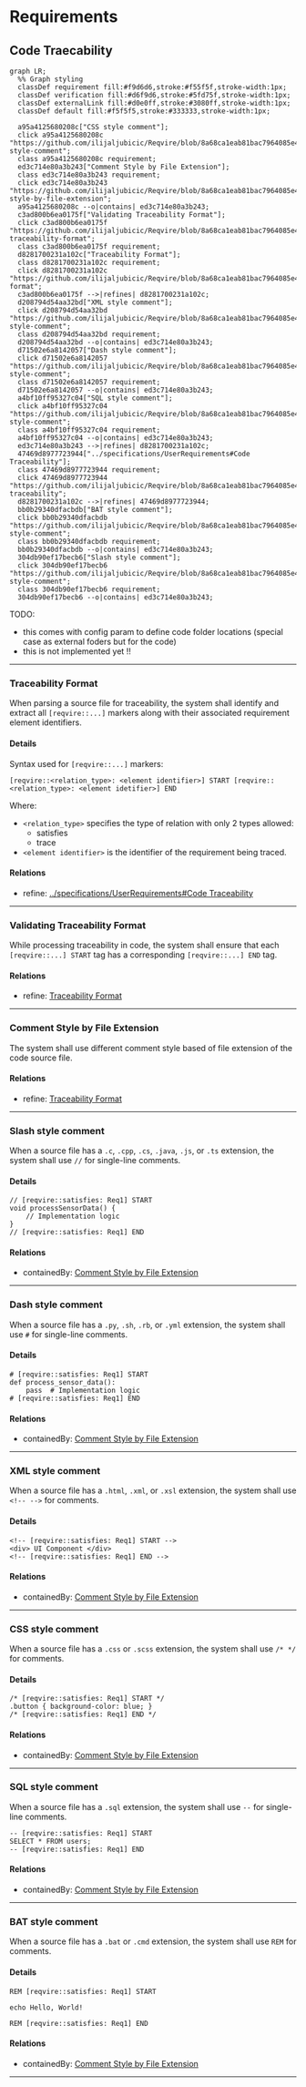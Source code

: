 # Requirements

## Code Traecability
```mermaid
graph LR;
  %% Graph styling
  classDef requirement fill:#f9d6d6,stroke:#f55f5f,stroke-width:1px;
  classDef verification fill:#d6f9d6,stroke:#5fd75f,stroke-width:1px;
  classDef externalLink fill:#d0e0ff,stroke:#3080ff,stroke-width:1px;
  classDef default fill:#f5f5f5,stroke:#333333,stroke-width:1px;

  a95a4125680208c["CSS style comment"];
  click a95a4125680208c "https://github.com/ilijaljubicic/Reqvire/blob/8a68ca1eab81bac7964085e47777a0a92447c6a5/specifications/CodeTraecabilityRequirements.md#css-style-comment";
  class a95a4125680208c requirement;
  ed3c714e80a3b243["Comment Style by File Extension"];
  class ed3c714e80a3b243 requirement;
  click ed3c714e80a3b243 "https://github.com/ilijaljubicic/Reqvire/blob/8a68ca1eab81bac7964085e47777a0a92447c6a5/specifications/CodeTraecabilityRequirements.md#comment-style-by-file-extension";
  a95a4125680208c --o|contains| ed3c714e80a3b243;
  c3ad800b6ea0175f["Validating Traceability Format"];
  click c3ad800b6ea0175f "https://github.com/ilijaljubicic/Reqvire/blob/8a68ca1eab81bac7964085e47777a0a92447c6a5/specifications/CodeTraecabilityRequirements.md#validating-traceability-format";
  class c3ad800b6ea0175f requirement;
  d8281700231a102c["Traceability Format"];
  class d8281700231a102c requirement;
  click d8281700231a102c "https://github.com/ilijaljubicic/Reqvire/blob/8a68ca1eab81bac7964085e47777a0a92447c6a5/specifications/CodeTraecabilityRequirements.md#traceability-format";
  c3ad800b6ea0175f -->|refines| d8281700231a102c;
  d208794d54aa32bd["XML style comment"];
  click d208794d54aa32bd "https://github.com/ilijaljubicic/Reqvire/blob/8a68ca1eab81bac7964085e47777a0a92447c6a5/specifications/CodeTraecabilityRequirements.md#xml-style-comment";
  class d208794d54aa32bd requirement;
  d208794d54aa32bd --o|contains| ed3c714e80a3b243;
  d71502e6a8142057["Dash style comment"];
  click d71502e6a8142057 "https://github.com/ilijaljubicic/Reqvire/blob/8a68ca1eab81bac7964085e47777a0a92447c6a5/specifications/CodeTraecabilityRequirements.md#dash-style-comment";
  class d71502e6a8142057 requirement;
  d71502e6a8142057 --o|contains| ed3c714e80a3b243;
  a4bf10ff95327c04["SQL style comment"];
  click a4bf10ff95327c04 "https://github.com/ilijaljubicic/Reqvire/blob/8a68ca1eab81bac7964085e47777a0a92447c6a5/specifications/CodeTraecabilityRequirements.md#sql-style-comment";
  class a4bf10ff95327c04 requirement;
  a4bf10ff95327c04 --o|contains| ed3c714e80a3b243;
  ed3c714e80a3b243 -->|refines| d8281700231a102c;
  47469d8977723944["../specifications/UserRequirements#Code Traceability"];
  class 47469d8977723944 requirement;
  click 47469d8977723944 "https://github.com/ilijaljubicic/Reqvire/blob/8a68ca1eab81bac7964085e47777a0a92447c6a5/specifications/UserRequirements.md#code-traceability";
  d8281700231a102c -->|refines| 47469d8977723944;
  bb0b29340dfacbdb["BAT style comment"];
  click bb0b29340dfacbdb "https://github.com/ilijaljubicic/Reqvire/blob/8a68ca1eab81bac7964085e47777a0a92447c6a5/specifications/CodeTraecabilityRequirements.md#bat-style-comment";
  class bb0b29340dfacbdb requirement;
  bb0b29340dfacbdb --o|contains| ed3c714e80a3b243;
  304db90ef17becb6["Slash style comment"];
  click 304db90ef17becb6 "https://github.com/ilijaljubicic/Reqvire/blob/8a68ca1eab81bac7964085e47777a0a92447c6a5/specifications/CodeTraecabilityRequirements.md#slash-style-comment";
  class 304db90ef17becb6 requirement;
  304db90ef17becb6 --o|contains| ed3c714e80a3b243;
```
TODO:
 * this comes with config param to define code folder locations (special case as external foders but for the code) 
 * this is not implemented yet !!

---

### Traceability Format

When parsing a source file for traceability, the system shall identify and extract all `[reqvire::...]` markers along with their associated requirement element identifiers.

#### Details

Syntax used for `[reqvire::...]` markers:

```
[reqvire::<relation_type>: <element identifier>] START [reqvire::<relation_type>: <element idetifier>] END

```

Where:
- `<relation_type>` specifies the type of relation with only 2 types allowed:
  * satisfies
  * trace
- `<element identifier>` is the identifier of the requirement being traced.

#### Relations
  * refine: [../specifications/UserRequirements#Code Traceability](../specifications/UserRequirements.md#code-traceability)

---

### Validating Traceability Format


While processing traceability in code, the system shall ensure that each `[reqvire::...] START` tag has a corresponding `[reqvire::...] END` tag.

#### Relations
  * refine: [Traceability Format](#traceability-format)

---

### Comment Style by File Extension




The system shall use different comment style based of file extension of the code source file.

#### Relations
  * refine: [Traceability Format](#traceability-format)

---

### Slash style comment

When a source file has a `.c`, `.cpp`, `.cs`, `.java`, `.js`, or `.ts` extension, the system shall use `//` for single-line comments.

#### Details

```
// [reqvire::satisfies: Req1] START
void processSensorData() {
    // Implementation logic
}
// [reqvire::satisfies: Req1] END
```

#### Relations
  * containedBy: [Comment Style by File Extension](#comment-style-by-file-extension)

---

### Dash style comment

When a source file has a `.py`, `.sh`, `.rb`, or `.yml` extension, the system shall use `#` for single-line comments.

#### Details

```
# [reqvire::satisfies: Req1] START
def process_sensor_data():
    pass  # Implementation logic
# [reqvire::satisfies: Req1] END
```

#### Relations
  * containedBy: [Comment Style by File Extension](#comment-style-by-file-extension)

---

### XML style comment

When a source file has a `.html`, `.xml`, or `.xsl` extension, the system shall use `<!-- -->` for comments.

#### Details

```
<!-- [reqvire::satisfies: Req1] START -->
<div> UI Component </div>
<!-- [reqvire::satisfies: Req1] END -->

```

#### Relations
  * containedBy: [Comment Style by File Extension](#comment-style-by-file-extension)

---

### CSS style comment

When a source file has a `.css` or `.scss` extension, the system shall use `/* */` for comments.

#### Details

```
/* [reqvire::satisfies: Req1] START */
.button { background-color: blue; }
/* [reqvire::satisfies: Req1] END */
```

#### Relations
  * containedBy: [Comment Style by File Extension](#comment-style-by-file-extension)

---

### SQL style comment

When a source file has a `.sql` extension, the system shall use `--` for single-line comments.

```
-- [reqvire::satisfies: Req1] START
SELECT * FROM users;
-- [reqvire::satisfies: Req1] END
```

#### Relations
  * containedBy: [Comment Style by File Extension](#comment-style-by-file-extension)

---

### BAT style comment

When a source file has a `.bat` or `.cmd` extension, the system shall use `REM` for comments.

#### Details

```
REM [reqvire::satisfies: Req1] START

echo Hello, World!

REM [reqvire::satisfies: Req1] END

```

#### Relations
  * containedBy: [Comment Style by File Extension](#comment-style-by-file-extension)

---